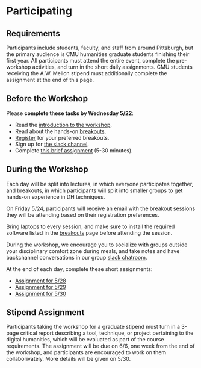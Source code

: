 # Participating

## Requirements
Participants include students, faculty, and staff from around Pittsburgh, but the primary audience is CMU humanities graduate students finishing their first year. All participants must attend the entire event, complete the pre-workshop activities, and turn in the short daily assignments. CMU students receiving the A.W. Mellon stipend must additionally complete the assignment at the end of this page. 

## Before the Workshop
Please **complete these tasks by Wednesday 5/22**:
- Read the [introduction to the workshop](introduction).
- Read about the hands-on [breakouts](breakouts).
- [Register](https://docs.google.com/forms/d/e/1FAIpQLSdGcjJ8qR3Avx74WEIy9iukfapl8dkXBO6NG5igRaH5zOQytg/viewform) for your preferred breakouts. 
- Sign up for [the slack channel](https://dh-cmu.slack.com/signup).
- Complete [this brief assignment](https://docs.google.com/forms/d/e/1FAIpQLSexuegqW94DKjm2fW7cY05DB53VsstfRmHK5BPftO0p-ODcVw/viewform) (5-30 minutes).

## During the Workshop
Each day will be split into lectures, in which everyone participates together, and breakouts, in which participants will split into smaller groups to get hands-on experience in DH techniques.

On Friday 5/24, participants will receive an email with the breakout sessions they will be attending based on their registration preferences. 

Bring laptops to every session, and make sure to install the required software listed in the [breakouts](breakouts) page before attending the session. 

During the workshop, we encourage you to socialize with groups outside your disciplinary comfort zone during meals, and take notes and have backchannel conversations in our group [slack chatroom](https://dh-cmu.slack.com/signup).

At the end of each day, complete these short assignments:
- [Assignment for 5/28](url)
- [Assignment for 5/29](url)
- [Assignment for 5/30](url)

## Stipend Assignment
Participants taking the workshop for a graduate stipend must turn in a 3-page critical report describing a tool, technique, or project pertaining to the digital humanities, which will be evaluated as part of the course requirements. The assignment will be due on 6/6, one week from the end of the workshop, and participants are encouraged to work on them collaborivately. More details will be given on 5/30.
